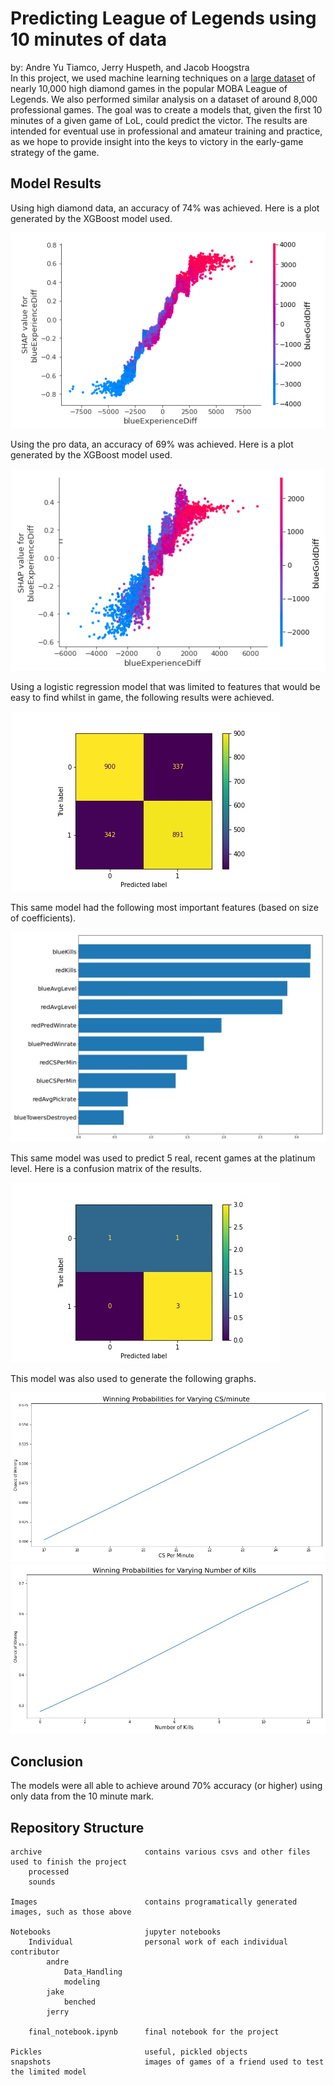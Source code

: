 # Predicting League of Legends using 10 minutes of data
by: Andre Yu Tiamco, Jerry Huspeth, and Jacob Hoogstra  
In this project, we used machine learning techniques on a [large dataset](https://www.kaggle.com/bobbyscience/league-of-legends-diamond-ranked-games-10-min) of nearly 10,000 high diamond games in the popular MOBA League of Legends. We also performed similar analysis on a dataset of around 8,000 professional games. The goal was to create a models that, given the first 10 minutes of a given game of LoL, could predict the victor. The results are intended for eventual use in professional and amateur training and practice, as we hope to provide insight into the keys to victory in the early-game strategy of the game.
## Model Results
Using high diamond data, an accuracy of 74% was achieved. Here is a plot generated by the XGBoost model used.

![](Images/blueEXP_blueGold.PNG)

Using the pro data, an accuracy of 69% was achieved. Here is a plot generated by the XGBoost model used.

![](Images/pro_blueEXP_blueGold.PNG)

Using a logistic regression model that was limited to features that would be easy to find whilst in game, the following results were achieved.

![](Images/limited_confusion.jpeg)

This same model had the following most important features (based on size of coefficients).

![](Images/limited_importances.jpeg)

This same model was used to predict 5 real, recent games at the platinum level. Here is a confusion matrix of the results.

![](Images/tom_confusion.jpeg)

This model was also used to generate the following graphs.

![](Images/probs_cs.jpeg)
![](Images/probs_kills.jpeg)
## Conclusion
The models were all able to achieve around 70% accuracy (or higher) using only data from the 10 minute mark.
## Repository Structure
```
archive                       contains various csvs and other files used to finish the project
    processed
    sounds
    
Images                        contains programatically generated images, such as those above

Notebooks                     jupyter notebooks
    Individual                personal work of each individual contributor
        andre
            Data_Handling
            modeling
        jake
            benched
        jerry
        
    final_notebook.ipynb      final notebook for the project
    
Pickles                       useful, pickled objects
snapshots                     images of games of a friend used to test the limited model